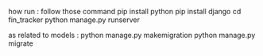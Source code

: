 how run :
follow those command
   pip install python
   pip install django 
   cd fin_tracker
   python manage.py runserver

as related to models :
    python manage.py makemigration
    python manage.py migrate
   
